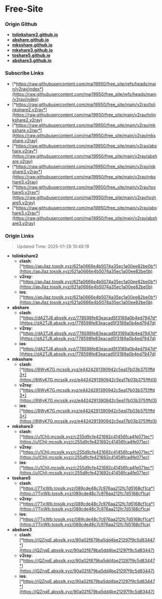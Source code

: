 # Free-Site

### Origin Github

- [**tolinkshare2.github.io**](https://github.com/tolinkshare2/tolinkshare2.github.io)
- [**abshare.github.io**](https://github.com/abshare/abshare.github.io)
- [**mksshare.github.io**](https://github.com/mksshare/mksshare.github.io)
- [**mkshare3.github.io**](https://github.com/mkshare3/mkshare3.github.io)
- [**toshare5.github.io**](https://github.com/toshare5/toshare5.github.io)
- [**abshare3.github.io**](https://github.com/abshare3/abshare3.github.io)

### Subscribe Links

- [*https://raw.githubusercontent.com/mai19950/free_site/refs/heads/main/v2ray/index*](https://raw.githubusercontent.com/mai19950/free_site/refs/heads/main/v2ray/index)
- [*https://raw.githubusercontent.com/mai19950/free_site/main/v2ray/tolinkshare2.v2ray*](https://raw.githubusercontent.com/mai19950/free_site/main/v2ray/tolinkshare2.v2ray)
- [*https://raw.githubusercontent.com/mai19950/free_site/main/v2ray/mksshare.v2ray*](https://raw.githubusercontent.com/mai19950/free_site/main/v2ray/mksshare.v2ray)
- [*https://raw.githubusercontent.com/mai19950/free_site/main/v2ray/abshare.v2ray*](https://raw.githubusercontent.com/mai19950/free_site/main/v2ray/abshare.v2ray)
- [*https://raw.githubusercontent.com/mai19950/free_site/main/v2ray/mkshare3.v2ray*](https://raw.githubusercontent.com/mai19950/free_site/main/v2ray/mkshare3.v2ray)
- [*https://raw.githubusercontent.com/mai19950/free_site/main/v2ray/toshare5.v2ray*](https://raw.githubusercontent.com/mai19950/free_site/main/v2ray/toshare5.v2ray)
- [*https://raw.githubusercontent.com/mai19950/free_site/main/v2ray/abshare3.v2ray*](https://raw.githubusercontent.com/mai19950/free_site/main/v2ray/abshare3.v2ray)

### Origin Links

> Updated Time: 2025-01-28 10:49:18

- **tolinkshare2**
  - **clash**: [*https://apJIaz.tosslk.xyz/621a0666e4b5074a35ec1a00ee82be0b*](https://apJIaz.tosslk.xyz/621a0666e4b5074a35ec1a00ee82be0b)
  - **v2ray**: [*https://apJIaz.tosslk.xyz/621a0666e4b5074a35ec1a00ee82be0b*](https://apJIaz.tosslk.xyz/621a0666e4b5074a35ec1a00ee82be0b)
  - **ios**: [*https://apJIaz.tosslk.xyz/621a0666e4b5074a35ec1a00ee82be0b*](https://apJIaz.tosslk.xyz/621a0666e4b5074a35ec1a00ee82be0b)
- **abshare**
  - **clash**: [*https://dA2TJ8.absslk.xyz/778598fe83eacad5f3189a0b4ed7947d*](https://dA2TJ8.absslk.xyz/778598fe83eacad5f3189a0b4ed7947d)
  - **v2ray**: [*https://dA2TJ8.absslk.xyz/778598fe83eacad5f3189a0b4ed7947d*](https://dA2TJ8.absslk.xyz/778598fe83eacad5f3189a0b4ed7947d)
  - **ios**: [*https://dA2TJ8.absslk.xyz/778598fe83eacad5f3189a0b4ed7947d*](https://dA2TJ8.absslk.xyz/778598fe83eacad5f3189a0b4ed7947d)
- **mksshare**
  - **clash**: [*https://8WyK7G.mcsslk.xyz/e4424291390942c5ea17b03b3751ffd3*](https://8WyK7G.mcsslk.xyz/e4424291390942c5ea17b03b3751ffd3)
  - **v2ray**: [*https://8WyK7G.mcsslk.xyz/e4424291390942c5ea17b03b3751ffd3*](https://8WyK7G.mcsslk.xyz/e4424291390942c5ea17b03b3751ffd3)
  - **ios**: [*https://8WyK7G.mcsslk.xyz/e4424291390942c5ea17b03b3751ffd3*](https://8WyK7G.mcsslk.xyz/e4424291390942c5ea17b03b3751ffd3)
- **mkshare3**
  - **clash**: [*https://u1ChIj.mcsslk.xyz/c255d9cfe421692c41456fca4fe071ec*](https://u1ChIj.mcsslk.xyz/c255d9cfe421692c41456fca4fe071ec)
  - **v2ray**: [*https://u1ChIj.mcsslk.xyz/c255d9cfe421692c41456fca4fe071ec*](https://u1ChIj.mcsslk.xyz/c255d9cfe421692c41456fca4fe071ec)
  - **ios**: [*https://u1ChIj.mcsslk.xyz/c255d9cfe421692c41456fca4fe071ec*](https://u1ChIj.mcsslk.xyz/c255d9cfe421692c41456fca4fe071ec)
- **toshare5**
  - **clash**: [*https://7TjcWb.tosslk.xyz/089cde48c7c976aa212fc7d5168cf1ca*](https://7TjcWb.tosslk.xyz/089cde48c7c976aa212fc7d5168cf1ca)
  - **v2ray**: [*https://7TjcWb.tosslk.xyz/089cde48c7c976aa212fc7d5168cf1ca*](https://7TjcWb.tosslk.xyz/089cde48c7c976aa212fc7d5168cf1ca)
  - **ios**: [*https://7TjcWb.tosslk.xyz/089cde48c7c976aa212fc7d5168cf1ca*](https://7TjcWb.tosslk.xyz/089cde48c7c976aa212fc7d5168cf1ca)
- **abshare3**
  - **clash**: [*https://jQZnqE.absslk.xyz/90a02f879ba5dd4be21297f9c5d83447*](https://jQZnqE.absslk.xyz/90a02f879ba5dd4be21297f9c5d83447)
  - **v2ray**: [*https://jQZnqE.absslk.xyz/90a02f879ba5dd4be21297f9c5d83447*](https://jQZnqE.absslk.xyz/90a02f879ba5dd4be21297f9c5d83447)
  - **ios**: [*https://jQZnqE.absslk.xyz/90a02f879ba5dd4be21297f9c5d83447*](https://jQZnqE.absslk.xyz/90a02f879ba5dd4be21297f9c5d83447)
